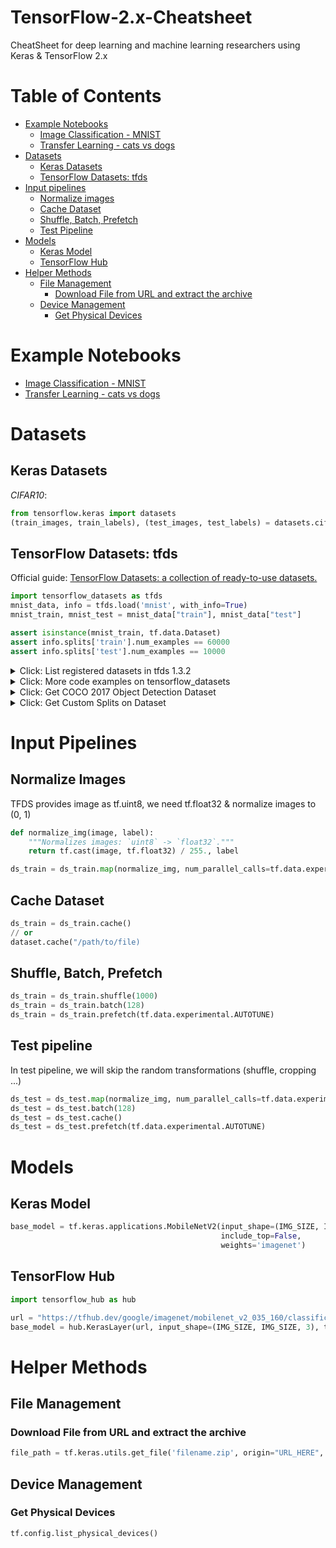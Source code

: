 # TensorFlow-2.x-Cheatsheet
CheatSheet for deep learning and machine learning researchers using Keras &amp; TensorFlow 2.x

# Table of Contents

- [Example Notebooks](#example-notebooks)
  - [Image Classification - MNIST](notebooks/image%20classification%20-%20mnist.ipynb)
  - [Transfer Learning - cats vs dogs](notebooks/transfer%20learning%20-%20cats%20vs%20dogs.ipynb)
- [Datasets](#datasets)
  - [Keras Datasets](#keras-datasets)
  - [TensorFlow Datasets: tfds](#tfds-datasets)
- [Input pipelines](#input-pipeline)
  - [Normalize images](#normalize-images)
  - [Cache Dataset](#cache-dataset)
  - [Shuffle, Batch, Prefetch](#shuffle-batch-prefetch)
  - [Test Pipeline](#test-pipeline)
- [Models](#models)
  - [Keras Model](#keras-model)
  - [TensorFlow Hub](#tensorflow-hub)
- [Helper Methods](#helper)
  - [File Management](#helper-file)
    - [Download File from URL and extract the archive](#get_file)
  - [Device Management](#helper-device)
    - [Get Physical Devices](#Get-Physical-Devices)

# Example Notebooks

- [Image Classification - MNIST](notebooks/image%20classification%20-%20mnist.ipynb)
- [Transfer Learning - cats vs dogs](notebooks/transfer%20learning%20-%20cats%20vs%20dogs.ipynb)

<a id="datasets"></a>

# Datasets

<a id="keras-datasets"></a>

## Keras Datasets

*CIFAR10*:

```python
from tensorflow.keras import datasets
(train_images, train_labels), (test_images, test_labels) = datasets.cifar10.load_data()
```

<a id="tfds-datasets"></a>

## TensorFlow Datasets: tfds

Official guide: [TensorFlow Datasets: a collection of ready-to-use datasets.](https://www.tensorflow.org/datasets)

```python
import tensorflow_datasets as tfds
mnist_data, info = tfds.load('mnist', with_info=True)
mnist_train, mnist_test = mnist_data["train"], mnist_data["test"]

assert isinstance(mnist_train, tf.data.Dataset)
assert info.splits['train'].num_examples == 60000
assert info.splits['test'].num_examples == 10000
```

<details>
<summary>Click: List registered datasets in tfds 1.3.2</summary>
<p>abstract_reasoning, aeslc, aflw2k3d, amazon_us_reviews, bair_robot_pushing_small, big_patent, bigearthnet, billsum, binarized_mnist, binary_alpha_digits, c4, caltech101, caltech_birds2010, caltech_birds2011, cars196, cassava, cats_vs_dogs, celeb_a, celeb_a_hq, chexpert, cifar10, cifar100, cifar10_1, cifar10_corrupted, citrus_leaves, clevr, cmaterdb, cnn_dailymail, coco, coil100, colorectal_histology, colorectal_histology_large, curated_breast_imaging_ddsm, cycle_gan, deep_weeds, definite_pronoun_resolution, diabetic_retinopathy_detection, dmlab, downsampled_imagenet, dsprites, dtd, duke_ultrasound, dummy_dataset_shared_generator, dummy_mnist, emnist, esnli, eurosat, fashion_mnist, flores, food101, gap, gigaword, glue, groove, higgs, horses_or_humans, i_naturalist2017, image_label_folder, imagenet2012, imagenet2012_corrupted, imagenet_resized, imdb_reviews, iris, kitti, kmnist, lfw, lm1b, lost_and_found, lsun, malaria, math_dataset, mnist, mnist_corrupted, moving_mnist, multi_news, multi_nli, multi_nli_mismatch, newsroom, nsynth, omniglot, open_images_v4, oxford_flowers102, oxford_iiit_pet, para_crawl, patch_camelyon, pet_finder, places365_small, plant_leaves, plant_village, plantae_k, quickdraw_bitmap, reddit_tifu, resisc45, rock_paper_scissors, rock_you, scene_parse150, scicite, scientific_papers, shapes3d, smallnorb, snli, so2sat, squad, stanford_dogs, stanford_online_products, starcraft_video, sun397, super_glue, svhn_cropped, ted_hrlr_translate, ted_multi_translate, tf_flowers, the300w_lp, titanic, trivia_qa, uc_merced, ucf101, visual_domain_decathlon, voc, wider_face, wikihow, wikipedia, wmt14_translate, wmt15_translate, wmt16_translate, wmt17_translate, wmt18_translate, wmt19_translate, wmt_t2t_translate, wmt_translate, xnli, xsum</p>
</details>

<details>
<summary>Click: More code examples on tensorflow_datasets</summary>

```python
# See all registered datasets
tfds.list_builders()

# Load a given dataset by name, along with the DatasetInfo
data, info = tfds.load("mnist", with_info=True)
train_data, test_data = data['train'], data['test']
assert isinstance(train_data, tf.data.Dataset)
assert info.features['label'].num_classes == 10
assert info.splits['train'].num_examples == 60000

# You can also access a builder directly
builder = tfds.builder("mnist")
assert builder.info.splits['train'].num_examples == 60000
builder.download_and_prepare()
datasets = builder.as_dataset()

# If you need NumPy arrays
np_datasets = tfds.as_numpy(datasets)
```
</details>


<details>
<summary>Click: Get COCO 2017 Object Detection Dataset</summary>

```python
# Custom the data_dir folder (optional)
import pathlib
data_dir = "D:\\Data\\coco\\2017"
pathlib.Path(data_dir).mkdir(parents=True, exist_ok=True)

# Get dataset - with load
datasets = tfds.load("coco/2017", data_dir=data_dir)

# Get dataset - with builder
builder = tfds.builder("coco/2017", data_dir=data_dir)
builder.download_and_prepare()
datasets = builder.as_dataset()
```
</details>


<details>
<summary>Click: Get Custom Splits on Dataset</summary>

```python
SPLIT_WEIGHTS = (8, 1, 1)
splits = tfds.Split.TRAIN.subsplit(weighted=SPLIT_WEIGHTS)

(raw_train, raw_validation, raw_test), metadata = tfds.load('cats_vs_dogs', 
                                                            split=list(splits),
                                                            with_info=True,
                                                            as_supervised=True)
```
</details>


<a id="input-pipeline"></a>

# Input Pipelines

## Normalize Images

TFDS provides image as tf.uint8, we need tf.float32 & normalize images to (0, 1)

```python
def normalize_img(image, label):
    """Normalizes images: `uint8` -> `float32`."""
    return tf.cast(image, tf.float32) / 255., label

ds_train = ds_train.map(normalize_img, num_parallel_calls=tf.data.experimental.AUTOTUNE)
```

## Cache Dataset

```python
ds_train = ds_train.cache()
// or
dataset.cache("/path/to/file)
```

<a id="shuffle-batch-prefetch"></a>

## Shuffle, Batch, Prefetch

```python
ds_train = ds_train.shuffle(1000)
ds_train = ds_train.batch(128)
ds_train = ds_train.prefetch(tf.data.experimental.AUTOTUNE)
```

## Test pipeline

In test pipeline, we will skip the random transformations (shuffle, cropping ...)

```python
ds_test = ds_test.map(normalize_img, num_parallel_calls=tf.data.experimental.AUTOTUNE)
ds_test = ds_test.batch(128)
ds_test = ds_test.cache()
ds_test = ds_test.prefetch(tf.data.experimental.AUTOTUNE)
```



<a id="models"></a>

# Models

## Keras Model

```python
base_model = tf.keras.applications.MobileNetV2(input_shape=(IMG_SIZE, IMG_SIZE, 3),
                                               include_top=False,
                                               weights='imagenet')
```

## TensorFlow Hub

```python
import tensorflow_hub as hub

url = "https://tfhub.dev/google/imagenet/mobilenet_v2_035_160/classification/4"
base_model = hub.KerasLayer(url, input_shape=(IMG_SIZE, IMG_SIZE, 3), trainable=False)
```

<a id="helper"></a>

# Helper Methods

<a id="helper-file"></a>

## File Management

<a id="get_file"></a>

### Download File from URL and extract the archive

```python
file_path = tf.keras.utils.get_file('filename.zip', origin="URL_HERE", extract=True)
```

<a id="helper-device"></a>

## Device Management

### Get Physical Devices

```python
tf.config.list_physical_devices()
```
